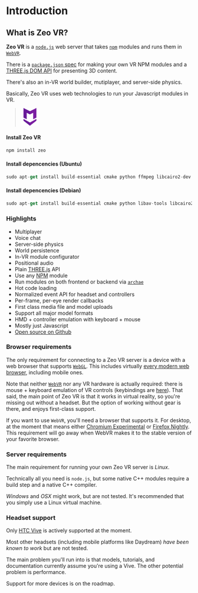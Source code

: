 # Introduction

## What is Zeo VR?

**Zeo VR** is a [`node.js`](https://nodejs.org) web server that takes [`npm`](https://npmjs.org) modules and runs them in [`WebVR`](https://webvr.info/).

There is a [`package.json` spec](#module-specification) for making your own VR NPM modules and a [THREE.js DOM API](#api-docs) for presenting 3D content.

There's also an in-VR world builder, mutiplayer, and server-side physics.

Basically, Zeo VR uses web technologies to run your Javascript modules in VR.

> ![alt text](https://github.com/adam-p/markdown-here/raw/master/src/common/images/icon48.png "Logo Title Text 1")

#### Install Zeo VR

```javascript
npm install zeo
```

#### Install depencencies (Ubuntu)

```javascript
sudo apt-get install build-essential cmake python ffmpeg libcairo2-dev
```

#### Install depencencies (Debian)

```javascript
sudo apt-get install build-essential cmake python libav-tools libcairo2-dev
```

### Highlights

- Multiplayer
- Voice chat
- Server-side physics
- World persistence
- In-VR module configurator
- Positional audio
- Plain [THREE.js](https://threejs.org) API
- Use any [NPM](https://npmjs.org) module
- Run modules on both frontend or backend via [`archae`](https://github.com/modulesio/archae)
- Hot code loading
- Normalized event API for headset and controllers
- Per-frame, per-eye render callbacks
- First class media file and model uploads
- Support all major model formats
- HMD + controller emulation with keyboard + mouse
- Mostly just Javascript
- [Open source on Github](https://github.com/modulesio/zeo)

### Browser requirements

The only requirement for connecting to a Zeo VR server is a device with a web browser that supports [`WebGL`](https://en.wikipedia.org/wiki/WebGL). This includes virtually [every modern web browser](http://caniuse.com/#feat=webgl), including mobile ones.

Note that neither [`WebVR`](https://webvr.info/) nor any VR hardware is actually required: there is mouse + keyboard emulation of VR controls (keybindings are [here](#key-bindings)). That said, the main point of Zeo VR is that it works in virtual reality, so you're missing out without a headset. But the option of working without gear is there, and enjoys first-class support.

If you want to use `WebVR`, you'll need a browser that supports it. For desktop, at the moment that means either [Chromium Experimental](https://webvr.info/get-chrome/) or [Firefox Nightly](https://www.mozilla.org/en-US/firefox/channel/desktop/#nightly). This requirement will go away when WebVR makes it to the stable version of your favorite browser.

### Server requirements

The main requirement for running your own Zeo VR server is _Linux_.

Technically all you need is `node.js`, but some native C++ modules require a build step and a native C++ compiler.

_Windows_ and _OSX_ might work, but are not tested. It's recommended that you simply use a Linux virtual machine.

### Headset support

Only [HTC Vive](https://en.wikipedia.org/wiki/HTC_Vive) is actively supported at the moment.

Most other headsets (including mobile platforms like Daydream) _have been known to work_ but are not tested.

The main problem you'll run into is that models, tutorials, and documentation currently assume you're using a Vive. The other potential problem is performance.

Support for more devices is on the roadmap.
